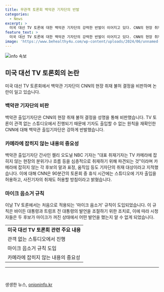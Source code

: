 ```yaml
---
title: 무관객 토론회 백악관 기자단의 반발
categories:
  - News
excerpt: >
  미국 대선 TV 토론에 대한 백악관 기자단의 강력한 반발이 이어지고 있다. CNN의 현장 취재 불허 결정과 마이크 음소거 규칙에 대해 비판을 내비쳤으며, 관객 없는 상황에서 진행된다는 점에서 후보들의 발언과 표정이 전달되지 않을 가능성을 우려하고 있다. 백악관 출입기자단은 이에 대해 지적하며, 카메라에 잡히지 않는 각 후보의 말과 표정 또한 취재의 대상이라고 강조했다. CNN은 스튜디오 출입을 허용하는 휴식 시간과 사진취재에는 일부 허용한다는 입장을 밝혀 논란이 예상된다.
feature_text: >
  미국 대선 TV 토론에 대한 백악관 기자단의 강력한 반발이 이어지고 있다. CNN의 현장 취재 불허 결정과 마이크 음소거 규칙에 대해 비판을 내비쳤으며, 관객 없는 상황에서 진행된다는 점에서 후보들의 발언과 표정이 전달되지 않을 가능성을 우려하고 있다. 백악관 출입기자단은 이에 대해 지적하며, 카메라에 잡히지 않는 각 후보의 말과 표정 또한 취재의 대상이라고 강조했다. CNN은 스튜디오 출입을 허용하는 휴식 시간과 사진취재에는 일부 허용한다는 입장을 밝혀 논란이 예상된다.
image: 'https://www.behealthy4u.com/wp-content/uploads/2024/06/unnamed-file.png'
---
```


<p><img src="https://www.behealthy4u.com/wp-content/uploads/2024/06/unnamed-file.png" alt="info 속보" /></p>

<h2 data-ke-size="size26">미국 대선 TV 토론회의 논란</h2>

<p data-ke-size="size16">미국 대선 TV 토론회에서 백악관 기자단이 CNN의 현장 취재 불허 결정을 비판하며 논란이 일고 있습니다.</p>

<h3>백악관 기자단의 비판</h3>

<p data-ke-size="size16">백악관 출입기자단은 CNN의 현장 취재 불허 결정을 성명을 통해 비판했습니다. TV 토론이 관객 없는 스튜디오에서 진행되기 때문에 기자도 출입할 수 없는 원칙을 재확인한 CNN에 대해 백악관 출입기자단은 강하게 반발했습니다.</p>

<h3>카메라에 잡히지 않는 내용의 중요성</h3>

<p data-ke-size="size16">백악관 출입기자단 간사인 켈리 오도널 NBC 기자는 "대표 취재기자는 TV 카메라에 잡히지 않는 현장의 분위기나 흐름 등을 심층적으로 취재하기 위해 파견되는 것"이라며 카메라에 잡히지 않는 각 후보의 말과 표정, 움직임 등도 기자단의 취재 대상이라고 지적했습니다. 이에 대해 CNN은 90분간의 토론회 중 휴식 시간에는 스튜디오에 기자 출입을 허용하고, 사진기자의 취재도 허용할 방침이라고 밝혔습니다.</p>

<h3>마이크 음소거 규칙</h3>

<p data-ke-size="size16">이날 TV 토론에서는 처음으로 적용되는 '마이크 음소거' 규칙이 도입되었습니다. 이 규칙은 바이든 대통령과 트럼프 전 대통령의 발언을 조절하기 위한 조치로, 이에 따라 시청자들은 두 후보가 마이크가 꺼진 상태에서 어떤 발언을 했는지 알 수 없게 되었습니다.</p>

<table>
    <tr>
        <td style="text-align: center; height: 17px;"><b>미국 대선 TV 토론회 관련 주요 내용</b></td>
    </tr>
    <tr>
        <td>관객 없는 스튜디오에서 진행</td>
    </tr>
    <tr>
        <td>마이크 음소거 규칙 도입</td>
    </tr>
    <tr>
        <td>카메라에 잡히지 않는 내용의 중요성</td>
    </tr>
</table>

<hr>

<p data-ke-size="size16">&nbsp;</p>
생생한 뉴스, <a href="https://onioninfo.kr" rel="dofollow">onioninfo.kr</a>


